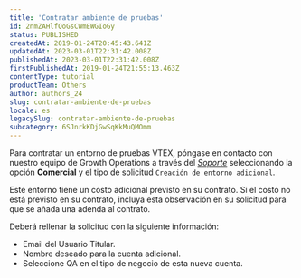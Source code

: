 ```yaml
---
title: 'Contratar ambiente de pruebas'
id: 2nmZAHlfQoGsCWmEWGIoGy
status: PUBLISHED
createdAt: 2019-01-24T20:45:43.641Z
updatedAt: 2023-03-01T22:31:42.008Z
publishedAt: 2023-03-01T22:31:42.008Z
firstPublishedAt: 2019-01-24T21:55:13.463Z
contentType: tutorial
productTeam: Others
author: authors_24
slug: contratar-ambiente-de-pruebas
locale: es
legacySlug: contratar-ambiente-de-pruebas
subcategory: 6SJnrkKDjGwSqKkMuQMOmm
---
```


Para contratar un entorno de pruebas VTEX, póngase en contacto con nuestro equipo de Growth Operations a través del *[Soporte](https://help.vtex.com/es/support)* seleccionando la opción **Comercial** y el tipo de solicitud `Creación de entorno adicional`. 

Este entorno tiene un costo adicional previsto en su contrato. Si el costo no está previsto en su contrato, incluya esta observación en su solicitud para que se añada una adenda al contrato.

Deberá rellenar la solicitud con la siguiente información:

- Email del Usuario Titular.    
- Nombre deseado para la cuenta adicional.    
- Seleccione QA en el tipo de negocio de esta nueva cuenta.    
